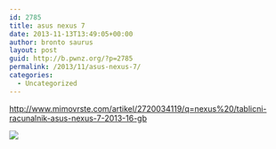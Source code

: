 ```yaml
---
id: 2785
title: asus nexus 7
date: 2013-11-13T13:49:05+00:00
author: bronto saurus
layout: post
guid: http://b.pwnz.org/?p=2785
permalink: /2013/11/asus-nexus-7/
categories:
  - Uncategorized
---
```

<http://www.mimovrste.com/artikel/2720034119/q=nexus%20/tablicni-racunalnik-asus-nexus-7-2013-16-gb>

![](http://www.asus.com/media/global/products/eELjWuehVjugnCkw/P_500.jpg)